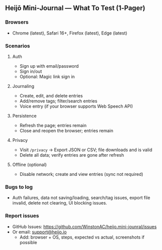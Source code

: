 ## Heijō Mini‑Journal — What To Test (1‑Pager)

### Browsers
- Chrome (latest), Safari 16+, Firefox (latest), Edge (latest)

### Scenarios
1) Auth
   - Sign up with email/password
   - Sign in/out
   - Optional: Magic link sign in

2) Journaling
   - Create, edit, and delete entries
   - Add/remove tags; filter/search entries
   - Voice entry (if your browser supports Web Speech API)

3) Persistence
   - Refresh the page; entries remain
   - Close and reopen the browser; entries remain

4) Privacy
   - Visit `/privacy` → Export JSON or CSV; file downloads and is valid
   - Delete all data; verify entries are gone after refresh

5) Offline (optional)
   - Disable network; create and view entries (sync not required)

### Bugs to log
- Auth failures, data not saving/loading, search/tag issues, export file invalid, delete not clearing, UI blocking issues.

### Report issues
- GitHub Issues: https://github.com/WinstonAC/heijo.mini-jounral/issues
- Or email: support@heijo.io
  - Add: browser + OS, steps, expected vs actual, screenshots if possible


